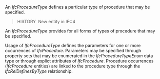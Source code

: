﻿An _IfcProcedureType_ defines a particular type of procedure that may be specified.

> HISTORY&nbsp; New entity in IFC4

An _IfcProcedureType_ provides for all forms of types of procedure that may be specified.

Usage of _IfcProcedureType_ defines the parameters for one or more occurrences of _IfcProcedure_. Parameters may be specified through property sets that may be enumerated in the _IfcProcedureTypeEnum_ data type or through explict attributes of _IfcProcedure_. Procedure occurrences (_IfcProcedure_ entities) are linked to the procedure type through the _IfcRelDefinesByType_ relationship.